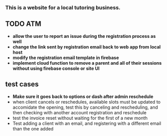 ### This is a website for a local tutoring business.  

## TODO ATM  

- **allow the user to report an issue during the registration process as well**
- **change the link sent by registration email back to web app from local host**
- **modify the registration email template in firebase**
- **implement cloud function to remove a parent and all of their sessions without using firebase console or site UI**


## test cases

- **Make sure it goes back to options or dash after admin reschedule**
- when client cancels or reschedules, available slots must be updated to accomidate the opening, test this by canceling and rescheduling, and then checking with another account registration and reschedule 
- test the invoice reset without waiting for the first of a new month
- Test adding a client with an email, and registering with a different email than the one added


